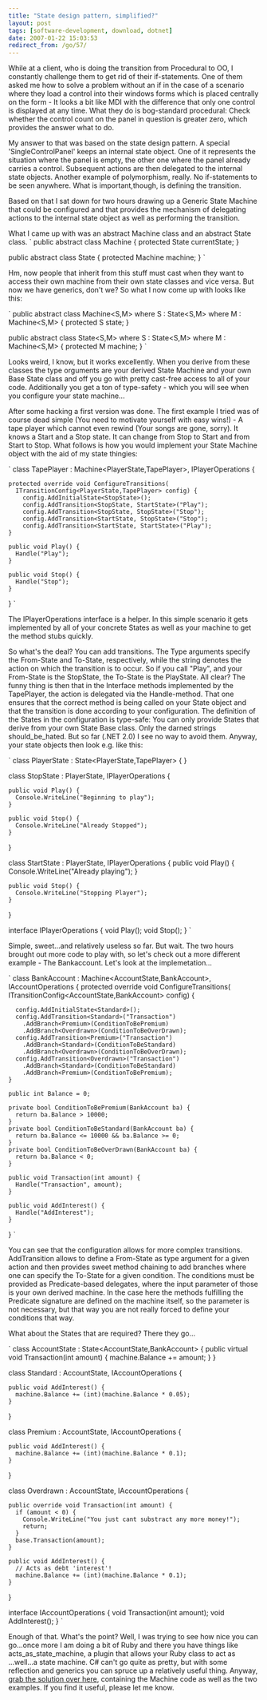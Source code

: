 ```yaml
---
title: "State design pattern, simplified?"
layout: post
tags: [software-development, download, dotnet]
date: 2007-01-22 15:03:53
redirect_from: /go/57/
---
```


While at a client, who is doing the transition from Procedural to OO, I constantly challenge them to get rid of their if-statements. One of them asked me how to solve a problem without an if in the case of a scenario where they load a control into their windows forms which is placed centrally on the form - It looks a bit like MDI with the difference that only one control is displayed at any time. What they do is bog-standard procedural: Check whether the control count on the panel in question is greater zero, which provides the answer what to do.

My answer to that was based on the state design pattern. A special 'SingleControlPanel' keeps an internal state object. One of it represents the situation where the panel is empty, the other one where the panel already carries a control. Subsequent actions are then delegated to the internal state objects. Another example of polymorphism, really. No if-statements to be seen anywhere. What is important,though, is defining the transition.

Based on that I sat down for two hours drawing up a Generic State Machine that could be configured and that provides the mechanism of delegating actions to the internal state object as well as performing the transition.

What I came up with was an abstract Machine class and an abstract State class.
`
public abstract class Machine {
  protected State currentState;
}

public abstract class State {
  protected Machine machine;
}
`

Hm, now people that inherit from this stuff must cast when they want to access their own machine from their own state classes and vice versa. But now we have generics, don't we? So what I now come up with looks like this:

`
public abstract class Machine<S,M> where S : State<S,M> where M : Machine<S,M>  {
    protected S state;
}

public abstract class State<S,M> where S : State<S,M> where M : Machine<S,M> {
    protected M machine;
}
`

Looks weird, I know, but it works excellently. When you derive from these classes the type orguments are your derived State Machine and your own Base State class and off you go with pretty cast-free access to all of your code. Additionally you get a ton of type-safety - which you will see when you configure your state machine...

After some hacking a first version was done. The first example I tried was of course dead simple (You need to motivate yourself with easy wins!) - A tape player which cannot even rewind (Your songs are gone, sorry). It knows a Start and a Stop state. It can change from Stop to Start and from Start to Stop. What follows is how you would implement your State Machine object with the aid of my state thingies:

`
  class TapePlayer : Machine<PlayerState,TapePlayer>, IPlayerOperations {

    protected override void ConfigureTransitions(
      ITransitionConfig<PlayerState,TapePlayer> config) {
        config.AddInitialState<StopState>();
        config.AddTransition<StopState, StartState>("Play");
        config.AddTransition<StopState, StopState>("Stop");
        config.AddTransition<StartState, StopState>("Stop");
        config.AddTransition<StartState, StartState>("Play");
    }

    public void Play() {
      Handle("Play");
    }

    public void Stop() {
      Handle("Stop");
    }
  }
`

The IPlayerOperations interface is a helper. In this simple scenario it gets implemented by all of your concrete States as well as your machine to get the method stubs quickly.

So what's the deal? You can add transitions. The Type arguments specify the From-State and To-State, respectively, while the string denotes the action on which the transition is to occur. So if you call "Play", and your From-State is the StopState, the To-State is the PlayState. All clear?
The funny thing is then that in the Interface methods implemented by the TapePlayer, the action is delegated via the Handle-method. That one ensures that the correct method is being called on your State object and that the transition is done according to your configuration. The definition of the States in the configuration is type-safe: You can only provide States that derive from your own State Base class. Only the darned strings should_be_hated. But so far (.NET 2.0) I see no way to avoid them.
Anyway, your state objects then look e.g. like this:

`
  class PlayerState : State<PlayerState,TapePlayer> {
  }

  class StopState : PlayerState, IPlayerOperations {

    public void Play() {
      Console.WriteLine("Beginning to play");
    }

    public void Stop() {
      Console.WriteLine("Already Stopped");
    }
  }

  class StartState : PlayerState, IPlayerOperations {
    public void Play() {
      Console.WriteLine("Already playing");
    }

    public void Stop() {
      Console.WriteLine("Stopping Player");
    }
  }

  interface IPlayerOperations {
    void Play();
    void Stop();
  }
`

Simple, sweet...and relatively useless so far. But wait. The two hours brought out more code to play with, so let's check out a more different example - The Bankaccount.
Let's look at the implemetation...

`
  class BankAccount : Machine<AccountState,BankAccount>, IAccountOperations {
    protected override void ConfigureTransitions(
      ITransitionConfig<AccountState,BankAccount> config) {

      config.AddInitialState<Standard>();
      config.AddTransition<Standard>("Transaction")
        .AddBranch<Premium>(ConditionToBePremium)
        .AddBranch<Overdrawn>(ConditionToBeOverDrawn);
      config.AddTransition<Premium>("Transaction")
        .AddBranch<Standard>(ConditionToBeStandard)
        .AddBranch<Overdrawn>(ConditionToBeOverDrawn);
      config.AddTransition<Overdrawn>("Transaction")
        .AddBranch<Standard>(ConditionToBeStandard)
        .AddBranch<Premium>(ConditionToBePremium);
    }

    public int Balance = 0;

    private bool ConditionToBePremium(BankAccount ba) {
      return ba.Balance > 10000;
    }
    private bool ConditionToBeStandard(BankAccount ba) {
      return ba.Balance <= 10000 && ba.Balance >= 0;
    }
    private bool ConditionToBeOverDrawn(BankAccount ba) {
      return ba.Balance < 0;
    }

    public void Transaction(int amount) {
      Handle("Transaction", amount);
    }

    public void AddInterest() {
      Handle("AddInterest");
    }
  }
`

You can see that the configuration allows for more complex transitions. AddTransition allows to define a From-State as type argument for a given action and then provides sweet method chaining to add branches where one can specify the To-State for a given condition. The conditions must be provided as Predicate-based delegates, where the input parameter of those is your own derived machine. In the case here the methods fulfilling the Predicate signature are defined on the machine itself, so the parameter is not necessary, but that way you are not really forced to define your conditions that way.

What about the States that are required? There they go...

`
  class AccountState : State<AccountState,BankAccount> {
    public virtual void Transaction(int amount) {
      machine.Balance += amount;
    }
  }

  class Standard : AccountState, IAccountOperations {

    public void AddInterest() {
      machine.Balance += (int)(machine.Balance * 0.05);
    }
  }

  class Premium : AccountState, IAccountOperations {

    public void AddInterest() {
      machine.Balance += (int)(machine.Balance * 0.1);
    }
  }

  class Overdrawn : AccountState, IAccountOperations {

    public override void Transaction(int amount) {
      if (amount < 0) {
        Console.WriteLine("You just cant substract any more money!");
        return;
      }
      base.Transaction(amount);
    }

    public void AddInterest() {
      // Acts as debt 'interest'!
      machine.Balance += (int)(machine.Balance * 0.1);
    }
  }

  interface IAccountOperations {
    void Transaction(int amount);
    void AddInterest();
  }
`

Enough of that. What's the point? Well, I was trying to see how nice you can go...once more I am doing a bit of Ruby and there you have things like acts_as_state_machine, a plugin that allows your Ruby class to act as ...well...a state machine. C# can't go quite as pretty, but with some reflection and generics you can spruce up a relatively useful thing.
Anyway, [grab the solution over here](/public/assets/StateMachine.zip), containing the Machine code as well as the two examples. If you find it useful, please let me know.
